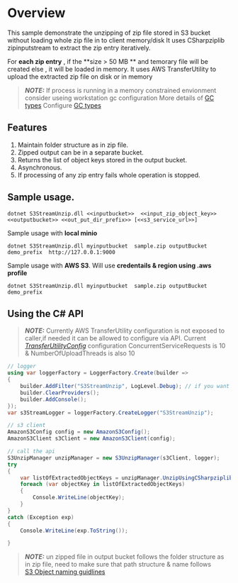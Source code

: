 # Overview
This sample demonstrate the unzipping of zip file stored in S3 bucket without loading whole zip file in to client memory/disk 
It uses CSharpziplib zipinputstream to extract the zip entry iteratively. 

For **each zip entry** , if the **size > 50 MB ** and temorary file will be created else , it will be loaded in memory.
It uses AWS TransferUtility to upload the extracted zip file on disk or in memory 

> **_NOTE:_**  If process is running in a memory constrained envionment consider useing workstation gc configuration 
> More details of [GC types](https://learn.microsoft.com/en-us/dotnet/standard/garbage-collection/workstation-server-gc) 
> Configure [GC types](https://learn.microsoft.com/en-us/dotnet/core/runtime-config/garbage-collector#workstation-vs-server) 

## Features
1.	Maintain folder structure as in zip file.
2.	Zipped output can be in a separate bucket.
3.	Returns the list of object keys stored in the output bucket.
4.	Asynchronous.
5.	If processing of any zip entry fails whole operation is stopped.



## Sample usage.
```shell
dotnet S3StreamUnzip.dll <<inputbucket>>  <<input_zip_object_key>> <<outputbucket>> <<out_put_dir_prefix>> [<<s3_service_url>>]
```

Sample usage with **local minio**
```shell
dotnet S3StreamUnzip.dll myinputbucket  sample.zip outputBucket demo_prefix  http://127.0.0.1:9000
```

Sample usage with **AWS S3**. Will use **credentails & region using .aws profile** 
```shell
dotnet S3StreamUnzip.dll myinputbucket  sample.zip outputBucket demo_prefix
```
## Using the C# API
> **_NOTE:_**  Currently AWS TransferUtility configuration is not exposed to caller,if needed it can be allowed to configure  via API.
> Current [_TransferUtilityConfig_](https://docs.aws.amazon.com/sdkfornet1/latest/apidocs/html/T_Amazon_S3_Transfer_TransferUtilityConfig.htm) configuration ConcurrentServiceRequests is 10 & NumberOfUploadThreads is also 10 
```csharp
// logger
using var loggerFactory = LoggerFactory.Create(builder =>
{
    builder.AddFilter("S3StreamUnzip", LogLevel.Debug); // if you want to see less logs, set it to LogLevel.Information
    builder.ClearProviders();
    builder.AddConsole();
});
var s3StreamLogger = loggerFactory.CreateLogger("S3StreamUnzip");

// s3 client
AmazonS3Config config = new AmazonS3Config();
AmazonS3Client s3Client = new AmazonS3Client(config);

// call the api
S3UnzipManager unzipManager = new S3UnzipManager(s3Client, logger);
try
{
    var listOfExtractedObjectKeys = unzipManager.UnzipUsingCSharpziplib(inputBucketName, inputZipObjectKey, outputBucketName, string.Empty).GetAwaiter().GetResult();
    foreach (var objectKey in listOfExtractedObjectKeys)
    {
        Console.WriteLine(objectKey);
    }
}
catch (Exception exp)
{
    Console.WriteLine(exp.ToString());

}
```
> **_NOTE:_**  un zipped file in output bucket follows the folder structure as in zip file, need to make sure that path structure & name follows   
>  [S3 Object naming guidlines ](https://docs.aws.amazon.com/AmazonS3/latest/userguide/object-keys.html)

